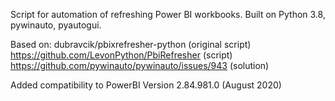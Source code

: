 Script for automation of refreshing Power BI workbooks. Built on Python 3.8, pywinauto, pyautogui.

Based on: 
dubravcik/pbixrefresher-python (original script)
https://github.com/LevonPython/PbiRefresher (script)
https://github.com/pywinauto/pywinauto/issues/943 (solution)

Added compatibility to PowerBI Version 2.84.981.0 (August 2020)
